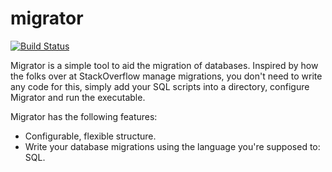 # migrator

[![Build Status](https://travis-ci.org/bunsenapp/migrator.svg?branch=master)](https://travis-ci.org/bunsenapp/migrator)

Migrator is a simple tool to aid the migration of databases. Inspired by how the
folks over at StackOverflow manage migrations, you don't need to write any code
for this, simply add your SQL scripts into a directory, configure Migrator 
and run the executable. 

Migrator has the following features:

* Configurable, flexible structure.
* Write your database migrations using the language you're supposed to: SQL.
